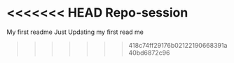 <<<<<<< HEAD
Repo-session
=======
My first readme
Just Updating my first read me 
>>>>>>> 418c74ff29176b02122190668391a40bd6872c96
